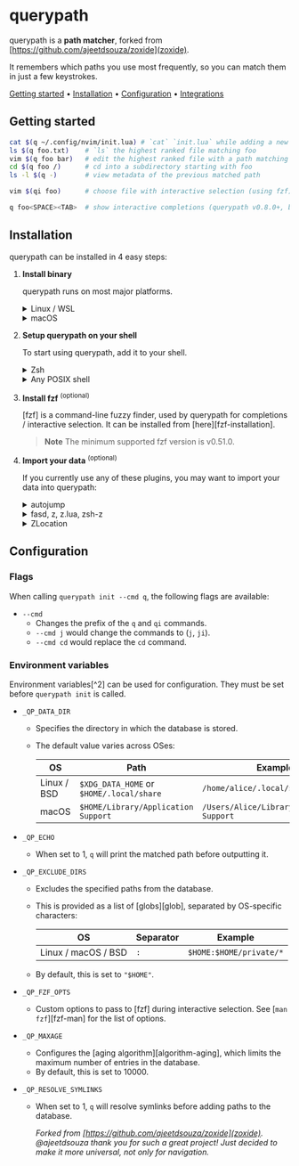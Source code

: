 # querypath

querypath is a **path matcher**, forked from [https://github.com/ajeetdsouza/zoxide](zoxide).

It remembers which paths you use most frequently, so you can match
them in just a few keystrokes.<br />

[Getting started](#getting-started) •
[Installation](#installation) •
[Configuration](#configuration) •
[Integrations](#third-party-integrations)

## Getting started

```sh
cat $(q ~/.config/nvim/init.lua) # `cat` `init.lua` while adding a new entry into the database
ls $(q foo.txt)    # `ls` the highest ranked file matching foo
vim $(q foo bar)   # edit the highest ranked file with a path matching foo and bar
cd $(q foo /)      # cd into a subdirectory starting with foo
ls -l $(q -)       # view metadata of the previous matched path

vim $(qi foo)      # choose file with interactive selection (using fzf) before editing

q foo<SPACE><TAB>  # show interactive completions (querypath v0.8.0+, bash 4.4+/fish/zsh only)
```

## Installation

querypath can be installed in 4 easy steps:

1. **Install binary**

   querypath runs on most major platforms.

   <details>
   <summary>Linux / WSL</summary>

   > The recommended way to install querypath is via the install script:
   >
   > ```sh
   > curl -sSfL https://raw.githubusercontent.com/dimarogiv/querypath/main/install.sh | sh
   > ```
   </details>

   <details>
   <summary>macOS</summary>

   > To install querypath, run this command in your terminal:
   >
   > ```sh
   > curl -sSfL https://raw.githubusercontent.com/dimarogiv/querypath/main/install.sh | sh
   > ```

   </details>

2. **Setup querypath on your shell**

   To start using querypath, add it to your shell.

   <details>
   <summary>Zsh</summary>

   > Add this to the <ins>**end**</ins> of your config file (usually `~/.zshrc`):
   >
   > ```sh
   > eval "$(querypath init zsh)"
   > ```
   >
   > For completions to work, the above line must be added _after_ `compinit` is
   > called. You may have to rebuild your completions cache by running
   > `rm ~/.zcompdump*; compinit`.

   </details>

   <details>
   <summary>Any POSIX shell</summary>

   > Add this to the <ins>**end**</ins> of your config file:
   >
   > ```sh
   > eval "$(querypath init --cmd q posix)"
   > ```

   </details>

3. **Install fzf** <sup>(optional)</sup>

   [fzf] is a command-line fuzzy finder, used by querypath for completions /
   interactive selection. It can be installed from [here][fzf-installation].

   > **Note**
   > The minimum supported fzf version is v0.51.0.

4. **Import your data** <sup>(optional)</sup>

   If you currently use any of these plugins, you may want to import your data
   into querypath:

   <details>
   <summary>autojump</summary>

   > Run this command in your terminal:
   >
   > ```sh
   > querypath import --from=autojump "/path/to/autojump/db"
   > ```
   >
   > The path usually varies according to your system:
   >
   > | OS      | Path                                                                                 | Example                                                |
   > | ------- | ------------------------------------------------------------------------------------ | ------------------------------------------------------ |
   > | Linux   | `$XDG_DATA_HOME/autojump/autojump.txt` or `$HOME/.local/share/autojump/autojump.txt` | `/home/alice/.local/share/autojump/autojump.txt`       |
   > | macOS   | `$HOME/Library/autojump/autojump.txt`                                                | `/Users/Alice/Library/autojump/autojump.txt`           |
   > | Windows | `%APPDATA%\autojump\autojump.txt`                                                    | `C:\Users\Alice\AppData\Roaming\autojump\autojump.txt` |

   </details>

   <details>
   <summary>fasd, z, z.lua, zsh-z</summary>

   > Run this command in your terminal:
   >
   > ```sh
   > querypath import --from=z "path/to/z/db"
   > ```
   >
   > The path usually varies according to your system:
   >
   > | Plugin           | Path                                                                                |
   > | ---------------- | ----------------------------------------------------------------------------------- |
   > | fasd             | `$_FASD_DATA` or `$HOME/.fasd`                                                      |
   > | z (bash/zsh)     | `$_Z_DATA` or `$HOME/.z`                                                            |
   > | z (fish)         | `$Z_DATA` or `$XDG_DATA_HOME/z/data` or `$HOME/.local/share/z/data`                 |
   > | z.lua (bash/zsh) | `$_ZL_DATA` or `$HOME/.zlua`                                                        |
   > | z.lua (fish)     | `$XDG_DATA_HOME/zlua/zlua.txt` or `$HOME/.local/share/zlua/zlua.txt` or `$_ZL_DATA` |
   > | zsh-z            | `$ZSHZ_DATA` or `$_Z_DATA` or `$HOME/.z`                                            |

   </details>

   <details>
   <summary>ZLocation</summary>

   > Run this command in PowerShell:
   >
   > ```powershell
   > $db = New-TemporaryFile
   > (Get-ZLocation).GetEnumerator() | ForEach-Object { Write-Output ($_.Name+'|'+$_.Value+'|0') } | Out-File $db
   > querypath import --from=z $db
   > ```

   </details>

## Configuration

### Flags

When calling `querypath init --cmd q`, the following flags are available:

- `--cmd`
  - Changes the prefix of the `q` and `qi` commands.
  - `--cmd j` would change the commands to (`j`, `ji`).
  - `--cmd cd` would replace the `cd` command.

### Environment variables

Environment variables[^2] can be used for configuration. They must be set before
`querypath init` is called.

- `_QP_DATA_DIR`
  - Specifies the directory in which the database is stored.
  - The default value varies across OSes:

    | OS          | Path                                     | Example                                    |
    | ----------- | ---------------------------------------- | ------------------------------------------ |
    | Linux / BSD | `$XDG_DATA_HOME` or `$HOME/.local/share` | `/home/alice/.local/share`                 |
    | macOS       | `$HOME/Library/Application Support`      | `/Users/Alice/Library/Application Support` |

- `_QP_ECHO`
  - When set to 1, `q` will print the matched path before outputting it.
- `_QP_EXCLUDE_DIRS`
  - Excludes the specified paths from the database.
  - This is provided as a list of [globs][glob], separated by OS-specific
    characters:

    | OS                  | Separator | Example                 |
    | ------------------- | --------- | ----------------------- |
    | Linux / macOS / BSD | `:`       | `$HOME:$HOME/private/*` |

  - By default, this is set to `"$HOME"`.
- `_QP_FZF_OPTS`
  - Custom options to pass to [fzf] during interactive selection. See
    [`man fzf`][fzf-man] for the list of options.
- `_QP_MAXAGE`
  - Configures the [aging algorithm][algorithm-aging], which limits the maximum
    number of entries in the database.
  - By default, this is set to 10000.
- `_QP_RESOLVE_SYMLINKS`
  - When set to 1, `q` will resolve symlinks before adding paths to the
    database.

    *Forked from [https://github.com/ajeetdsouza/zoxide](zoxide). @ajeetdsouza
    thank you for such a great project! Just decided to make it more universal,
    not only for navigation.*
